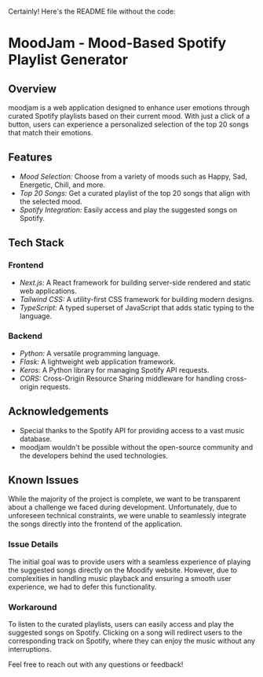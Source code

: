 Certainly! Here's the README file without the code:

# MoodJam - Mood-Based Spotify Playlist Generator

## Overview

moodjam is a web application designed to enhance user emotions through curated Spotify playlists based on their current mood. With just a click of a button, users can experience a personalized selection of the top 20 songs that match their emotions.

## Features

- *Mood Selection:* Choose from a variety of moods such as Happy, Sad, Energetic, Chill, and more.
- *Top 20 Songs:* Get a curated playlist of the top 20 songs that align with the selected mood.
- *Spotify Integration:* Easily access and play the suggested songs on Spotify.

## Tech Stack

### Frontend

- *Next.js:* A React framework for building server-side rendered and static web applications.
- *Tailwind CSS:* A utility-first CSS framework for building modern designs.
- *TypeScript:* A typed superset of JavaScript that adds static typing to the language.

### Backend

- *Python:* A versatile programming language.
- *Flask:* A lightweight web application framework.
- *Keros:* A Python library for managing Spotify API requests.
- *CORS:* Cross-Origin Resource Sharing middleware for handling cross-origin requests.


## Acknowledgements

- Special thanks to the Spotify API for providing access to a vast music database.
- moodjam wouldn't be possible without the open-source community and the developers behind the used technologies.
## Known Issues

While the majority of the project is complete, we want to be transparent about a challenge we faced during development. Unfortunately, due to unforeseen technical constraints, we were unable to seamlessly integrate the songs directly into the frontend of the application.

### Issue Details

The initial goal was to provide users with a seamless experience of playing the suggested songs directly on the Moodify website. However, due to complexities in handling music playback and ensuring a smooth user experience, we had to defer this functionality.

### Workaround

To listen to the curated playlists, users can easily access and play the suggested songs on Spotify. Clicking on a song will redirect users to the corresponding track on Spotify, where they can enjoy the music without any interruptions.

Feel free to reach out with any questions or feedback!
